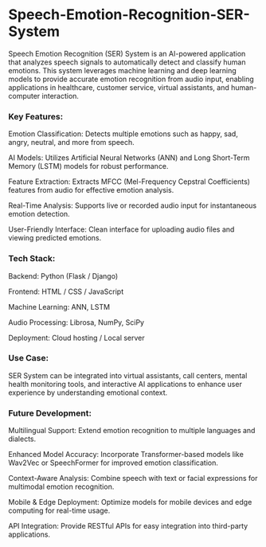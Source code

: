 # Speech-Emotion-Recognition-SER-System
Speech Emotion Recognition (SER) System is an AI-powered application that analyzes speech signals to automatically detect and classify human emotions. This system leverages machine learning and deep learning models to provide accurate emotion recognition from audio input, enabling applications in healthcare, customer service, virtual assistants, and human-computer interaction.

### Key Features:

  Emotion Classification: Detects multiple emotions such as happy, sad, angry, neutral, and more from speech.
  
  AI Models: Utilizes Artificial Neural Networks (ANN) and Long Short-Term Memory (LSTM) models for robust performance.
  
  Feature Extraction: Extracts MFCC (Mel-Frequency Cepstral Coefficients) features from audio for effective emotion analysis.
  
  Real-Time Analysis: Supports live or recorded audio input for instantaneous emotion detection.
  
  User-Friendly Interface: Clean interface for uploading audio files and viewing predicted emotions.

### Tech Stack:

  Backend: Python (Flask / Django)
  
  Frontend: HTML / CSS / JavaScript
  
  Machine Learning: ANN, LSTM
  
  Audio Processing: Librosa, NumPy, SciPy
  
  Deployment: Cloud hosting / Local server

### Use Case:

  SER System can be integrated into virtual assistants, call centers, mental health monitoring tools, and interactive AI applications to enhance user experience by understanding emotional context.

### Future Development:

  Multilingual Support: Extend emotion recognition to multiple languages and dialects.
  
  Enhanced Model Accuracy: Incorporate Transformer-based models like Wav2Vec or SpeechFormer for improved emotion classification.
  
  Context-Aware Analysis: Combine speech with text or facial expressions for multimodal emotion recognition.
  
  Mobile & Edge Deployment: Optimize models for mobile devices and edge computing for real-time usage.
  
  API Integration: Provide RESTful APIs for easy integration into third-party applications.

